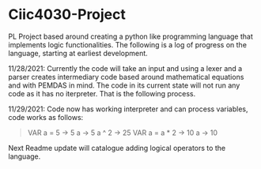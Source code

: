 # Ciic4030-Project
PL Project based around creating a python like programming language that implements logic functionalities.
The following is a log of progress on the language, starting at earliest development.

11/28/2021:
Currently the code will take an input and using a lexer and a parser creates intermediary code based around mathematical equations and with PEMDAS in mind.
The code in its current state will not run any code as it has no iterpreter. That is the following process. 

11/29/2021:
Code now has working interpreter and can process variables, code works as follows:
> VAR a = 5
-> 5
> a
-> 5
> a ^ 2
-> 25 
> VAR a = a * 2
-> 10
> a 
-> 10

Next Readme update will catalogue adding logical operators to the language.
